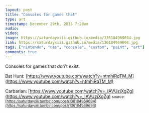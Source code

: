 ```yaml
---
layout: post
title: "Consoles for games that"
type: art
timestamp: December 29th, 2015 7:20am
audio: 
video: 
image: https://saturdayxiii.github.io/media/136184969694.jpg
link: https://saturdayxiii.github.io/media/136184969694.jpg
tags: ["nintendo", "nes", "console", "custom", "paint", "art"]
comments: true
---
```

Consoles for games that don’t exist.

Bat Hunt: [https://www.youtube.com/watch?v=ntmhiRqTM_M](https://www.youtube.com/watch?v=ntmhiRqTM_M)

Carbarian: [https://www.youtube.com/watch?v=_IAVUzjXgZg](https://www.youtube.com/watch?v=_IAVUzjXgZg)
<small>source: [https://saturdayxiii.tumblr.com/post/136184969694](https://saturdayxiii.tumblr.com/post/136184969694)</small>